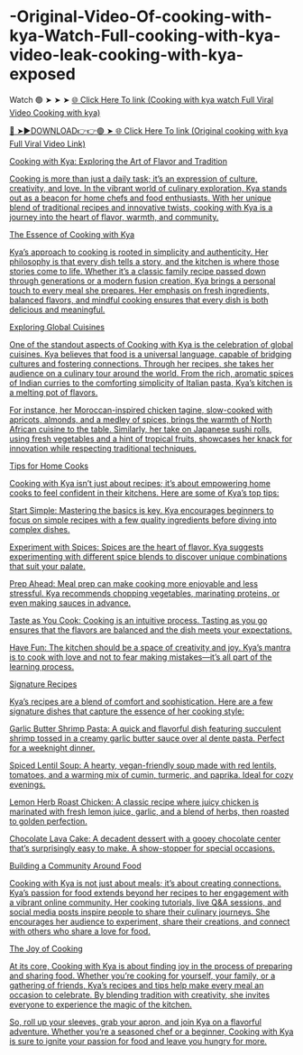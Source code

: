 # -Original-Video-Of-cooking-with-kya-Watch-Full-cooking-with-kya-video-leak-cooking-with-kya-exposed

Watch 🟢 ➤ ➤ ➤ <a href="https://xitrol.cfd/jgioayvoal"> 🌐 Click Here To link (Cooking with kya watch Full Viral Video Cooking with kya) 

🔴 ➤►DOWNLOAD👉👉🟢 ➤<a href="https://xitrol.cfd/jgioayvoal"> 🌐 Click Here To link (Original cooking with kya Full Viral Video Link)

Cooking with Kya: Exploring the Art of Flavor and Tradition

Cooking is more than just a daily task; it’s an expression of culture, creativity, and love. In the vibrant world of culinary exploration, Kya stands out as a beacon for home chefs and food enthusiasts. With her unique blend of traditional recipes and innovative twists, cooking with Kya is a journey into the heart of flavor, warmth, and community.

The Essence of Cooking with Kya

Kya’s approach to cooking is rooted in simplicity and authenticity. Her philosophy is that every dish tells a story, and the kitchen is where those stories come to life. Whether it’s a classic family recipe passed down through generations or a modern fusion creation, Kya brings a personal touch to every meal she prepares. Her emphasis on fresh ingredients, balanced flavors, and mindful cooking ensures that every dish is both delicious and meaningful.

Exploring Global Cuisines

One of the standout aspects of Cooking with Kya is the celebration of global cuisines. Kya believes that food is a universal language, capable of bridging cultures and fostering connections. Through her recipes, she takes her audience on a culinary tour around the world. From the rich, aromatic spices of Indian curries to the comforting simplicity of Italian pasta, Kya’s kitchen is a melting pot of flavors.

For instance, her Moroccan-inspired chicken tagine, slow-cooked with apricots, almonds, and a medley of spices, brings the warmth of North African cuisine to the table. Similarly, her take on Japanese sushi rolls, using fresh vegetables and a hint of tropical fruits, showcases her knack for innovation while respecting traditional techniques.

Tips for Home Cooks

Cooking with Kya isn’t just about recipes; it’s about empowering home cooks to feel confident in their kitchens. Here are some of Kya’s top tips:

Start Simple: Mastering the basics is key. Kya encourages beginners to focus on simple recipes with a few quality ingredients before diving into complex dishes.

Experiment with Spices: Spices are the heart of flavor. Kya suggests experimenting with different spice blends to discover unique combinations that suit your palate.

Prep Ahead: Meal prep can make cooking more enjoyable and less stressful. Kya recommends chopping vegetables, marinating proteins, or even making sauces in advance.

Taste as You Cook: Cooking is an intuitive process. Tasting as you go ensures that the flavors are balanced and the dish meets your expectations.

Have Fun: The kitchen should be a space of creativity and joy. Kya’s mantra is to cook with love and not to fear making mistakes—it’s all part of the learning process.

Signature Recipes

Kya’s recipes are a blend of comfort and sophistication. Here are a few signature dishes that capture the essence of her cooking style:

Garlic Butter Shrimp Pasta: A quick and flavorful dish featuring succulent shrimp tossed in a creamy garlic butter sauce over al dente pasta. Perfect for a weeknight dinner.

Spiced Lentil Soup: A hearty, vegan-friendly soup made with red lentils, tomatoes, and a warming mix of cumin, turmeric, and paprika. Ideal for cozy evenings.

Lemon Herb Roast Chicken: A classic recipe where juicy chicken is marinated with fresh lemon juice, garlic, and a blend of herbs, then roasted to golden perfection.

Chocolate Lava Cake: A decadent dessert with a gooey chocolate center that’s surprisingly easy to make. A show-stopper for special occasions.

Building a Community Around Food

Cooking with Kya is not just about meals; it’s about creating connections. Kya’s passion for food extends beyond her recipes to her engagement with a vibrant online community. Her cooking tutorials, live Q&A sessions, and social media posts inspire people to share their culinary journeys. She encourages her audience to experiment, share their creations, and connect with others who share a love for food.

The Joy of Cooking

At its core, Cooking with Kya is about finding joy in the process of preparing and sharing food. Whether you’re cooking for yourself, your family, or a gathering of friends, Kya’s recipes and tips help make every meal an occasion to celebrate. By blending tradition with creativity, she invites everyone to experience the magic of the kitchen.

So, roll up your sleeves, grab your apron, and join Kya on a flavorful adventure. Whether you’re a seasoned chef or a beginner, Cooking with Kya is sure to ignite your passion for food and leave you hungry for more.

